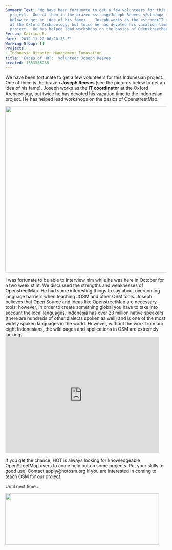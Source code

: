 ```yaml
---
Summary Text: "We have been fortunate to get a few volunteers for this Indonesian
  project.  One of them is the brazen <strong>Joseph Reeves </strong> (see the pictures
  below to get an idea of his fame).   Joseph works as the <strong>IT coordinator</strong>
  at the Oxford Archaeology, but twice he has devoted his vacation time to the Indonesian
  project.  He has helped lead workshops on the basics of OpenstreetMap.  \r\n\r\n[inline:jose.jpg]\r\n\r\n"
Person: Katrina E.
date: '2012-11-22 06:20:35 Z'
Working Group: []
Projects:
- Indonesia Disaster Management Innovation
title: 'Faces of HOT:  Volunteer Joseph Reeves'
created: 1353565235
---
```

<p>We have been fortunate to get a few volunteers for this Indonesian project. One of them is the brazen <strong>Joseph Reeves </strong> (see the pictures below to get an idea of his fame). Joseph works as the <strong>IT coordinator</strong> at the Oxford Archaeology, but twice he has devoted his vacation time to the Indonesian project. He has helped lead workshops on the basics of OpenstreetMap.</p><p><!--break--></p><p><img src="/sites/default/files/jose_1.jpg" alt="" width="780" height="518"></p><p>I was fortunate to be able to interview him while he was here in October for a two week stint. We discussed the strengths and weaknesses of OpenstreetMap. He had some interesting things to say about overcoming language barriers when teaching JOSM and other OSM tools. Joseph believes that Open Source and ideas like OpenstreetMap are necessary tools; however, in order to create something global you have to take into account the local languages. Indonesia has over 23 million native speakers (there are hundreds of other dialects spoken as well) and is one of the most widely spoken languages in the world. However, without the work from our eight Indonesians, the wiki pages and applications in OSM are extremely lacking. <iframe src="http://www.youtube.com/embed/cztCTu3bLzM" width="480" frameborder="0" height="360"></iframe></p><p>If you get the chance, HOT is always looking for knowledgeable OpenStreetMap users to come help out on some projects. Put your skills to good use! Contact apply@hotosm.org if you are interested in coming to teach OSM for our project.</p><p>Until next time...</p><p><img class="image-large" src="/sites/default/files/styles/large/public/joseh_0.jpg?itok=IddHS1Pj" alt="" width="480" height="159"></p>
